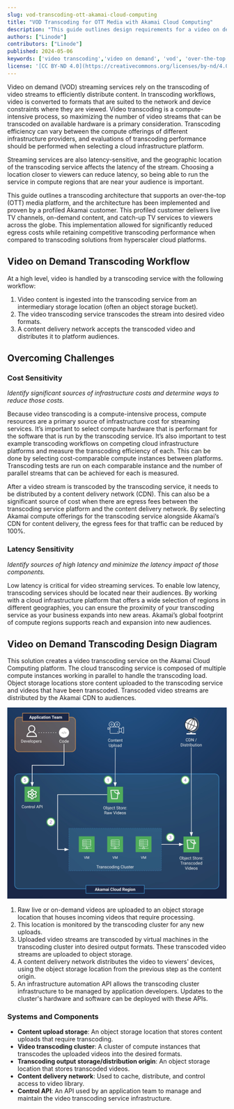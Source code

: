 ```yaml
---
slug: vod-transcoding-ott-akamai-cloud-computing
title: "VOD Transcoding for OTT Media with Akamai Cloud Computing"
description: "This guide outlines design requirements for a video on demand (VOD) transcoding workflow for an over-the-top (OTT) media service on Akamai Cloud Computing."
authors: ["Linode"]
contributors: ["Linode"]
published: 2024-05-06
keywords: ['video transcoding','video on demand', 'vod', 'over-the-top media service', 'ott']
license: '[CC BY-ND 4.0](https://creativecommons.org/licenses/by-nd/4.0)'
---
```


Video on demand (VOD) streaming services rely on the transcoding of video streams to efficiently distribute content. In transcoding workflows, video is converted to formats that are suited to the network and device constraints where they are viewed. Video transcoding is a compute-intensive process, so maximizing the number of video streams that can be transcoded on available hardware is a primary consideration. Transcoding efficiency can vary between the compute offerings of different infrastructure providers, and evaluations of transcoding performance should be performed when selecting a cloud infrastructure platform.

Streaming services are also latency-sensitive, and the geographic location of the transcoding service affects the latency of the stream. Choosing a location closer to viewers can reduce latency, so being able to run the service in compute regions that are near your audience is important.

This guide outlines a transcoding architecture that supports an over-the-top (OTT) media platform, and the architecture has been implemented and proven by a profiled Akamai customer. This profiled customer delivers live TV channels, on-demand content, and catch-up TV services to viewers across the globe. This implementation allowed for significantly reduced egress costs while retaining competitive transcoding performance when compared to transcoding solutions from hyperscaler cloud platforms.

## Video on Demand Transcoding Workflow

At a high level, video is handled by a transcoding service with the following workflow:

1. Video content is ingested into the transcoding service from an intermediary storage location (often an object storage bucket).
1. The video transcoding service transcodes the stream into desired video formats.
1. A content delivery network accepts the transcoded video and distributes it to platform audiences.

## Overcoming Challenges

### Cost Sensitivity

*Identify significant sources of infrastructure costs and determine ways to reduce those costs.*

Because video transcoding is a compute-intensive process, compute resources are a primary source of infrastructure cost for streaming services. It’s important to select compute hardware that is performant for the software that is run by the transcoding service. It’s also important to test example transcoding workflows on competing cloud infrastructure platforms and measure the transcoding efficiency of each. This can be done by selecting cost-comparable compute instances between platforms. Transcoding tests are run on each comparable instance and the number of parallel streams that can be achieved for each is measured.

After a video stream is transcoded by the transcoding service, it needs to be distributed by a content delivery network (CDN). This can also be a significant source of cost when there are egress fees between the transcoding service platform and the content delivery network. By selecting Akamai compute offerings for the transcoding service alongside Akamai’s CDN for content delivery, the egress fees for that traffic can be reduced by 100%.

### Latency Sensitivity

*Identify sources of high latency and minimize the latency impact of those components.*

Low latency is critical for video streaming services. To enable low latency, transcoding services should be located near their audiences. By working with a cloud infrastructure platform that offers a wide selection of regions in different geographies, you can ensure the proximity of your transcoding service as your business expands into new areas. Akamai’s global footprint of compute regions supports reach and expansion into new audiences.

## Video on Demand Transcoding Design Diagram

This solution creates a video transcoding service on the Akamai Cloud Computing platform. The cloud transcoding service is composed of multiple compute instances working in parallel to handle the transcoding load. Object storage locations store content uploaded to the transcoding service and videos that have been transcoded. Transcoded video streams are distributed by the Akamai CDN to audiences.

![Video on demand transcoding design digram](vod-design-diagram.jpg "A design diagram for a video on demand transcoding service that ingests video from object storage and outputs transcoded video to a CDN")

1. Raw live or on-demand videos are uploaded to an object storage location that houses incoming videos that require processing.
1. This location is monitored by the transcoding cluster for any new uploads.
1. Uploaded video streams are transcoded by virtual machines in the transcoding cluster into desired output formats. These transcoded video streams are uploaded to object storage.
1. A content delivery network distributes the video to viewers' devices, using the object storage location from the previous step as the content origin.
1. An infrastructure automation API allows the transcoding cluster infrastructure to be managed by application developers. Updates to the cluster's hardware and software can be deployed with these APIs.

### Systems and Components

- **Content upload storage**: An object storage location that stores content uploads that require transcoding.
- **Video transcoding cluster**: A cluster of compute instances that transcodes the uploaded videos into the desired formats.
- **Transcoding output storage/distribution origin**: An object storage location that stores transcoded videos.
- **Content delivery network**: Used to cache, distribute, and control access to video library.
- **Control API**: An API used by an application team to manage and maintain the video transcoding service infrastructure.